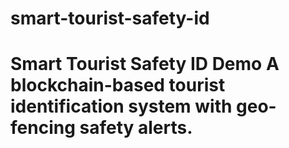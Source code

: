 # smart-tourist-safety-id
# Smart Tourist Safety ID Demo  A blockchain-based tourist identification system with geo-fencing safety alerts.

